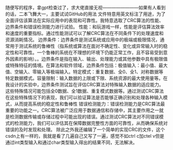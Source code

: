 随便写的程序，拿gpt检查过了，求大佬直接无视————————如果有人看到的话，二本飞舞大一，主要试试GitHub的用法
文件特意用英文标注了用途，为了全面评估该算法在实际应用中的表现和可靠性。我特意选取了CRC算法的性能、边界条件和错误检测能力进行试验。 
性能：和玩游戏一样，性能是评估算法效率和速度的重要指标。通过性能测试可以了解CRC算法在不同条件下的处理速度和资源消耗情况。
边界条件：边界条件是测试系统或应用中的极端或极限情况，通常用于测试系统的鲁棒性（指系统或算法在面对不确定性、变化或异常输入时的稳定性和可靠性。一个鲁棒的系统在不理想的环境下仍能正常工作，且不容易受到意外因素的影响）。。边界条件是指在输入、输出、处理能力或其他参数中具有极限值或特殊特征的情境。在算法和软件领域，边界条件包括：极值输入：最小值、最大值、空输入、零输入等极端输入。特定模式：重复数据、全0、全1、对称数据等特定数据模式。容量限制：输入数据的上限或下限、系统资源的最大使用量等。在我设计的实验中，边界条件测试旨在评估CRC算法对特殊输入数据的适应能力。这些特殊情况可能包括全0数据、全1数据、重复模式数据等。通过测试CRC算法在这些特殊情况下的表现，我们可以验证算法是否能够正确识别和处理各种输入模式，从而提高系统的稳定性和鲁棒性
错误检测能力：错误检测能力是CRC算法最重要的功能之一。CRC算法被广泛应用于数据通信和存储中，其主要作用之一就是检测数据传输或存储过程中可能出现的错误。通过测试CRC算法对不同错误模式的检测能力，我们可以评估其在保障数据完整性方面的可靠性，从而确保系统对错误的及时发现和处理。
除此之外我还编辑了一个简单的实现CRC的文件，这个csdn上有一样的，我就是看了几遍自己又写了一遍，感觉不如ctrl c加ctel v但是通过int类型输入和通过char类型输入得出的结果不同，无法解决。
